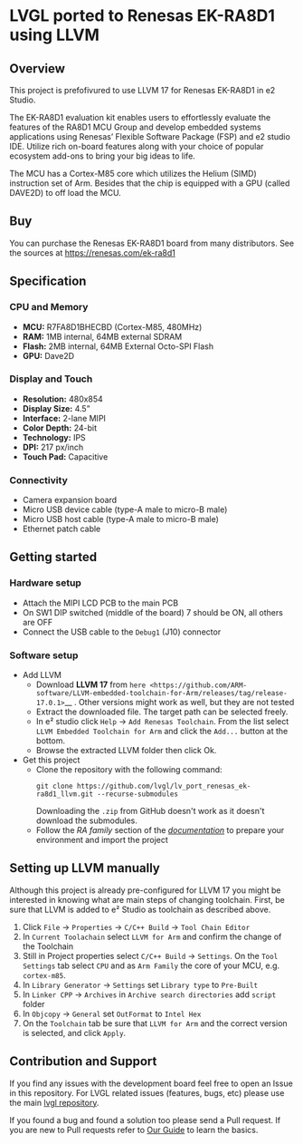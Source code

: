 # LVGL ported to Renesas EK-RA8D1 using LLVM

## Overview

This project is prefofivured to use LLVM 17 for Renesas EK-RA8D1 in e2 Studio.

The EK-RA8D1 evaluation kit enables users to effortlessly evaluate the features of the RA8D1 MCU Group and develop embedded systems applications using Renesas’ Flexible Software Package (FSP) and e2 studio IDE. Utilize rich on-board features along with your choice of popular ecosystem add-ons to bring your big ideas to life.

The MCU has a Cortex-M85 core which utilizes the Helium (SIMD) instruction set of Arm. Besides that the chip is equipped with a GPU (called DAVE2D) to off load the MCU. 

## Buy

You can purchase the Renesas EK-RA8D1 board from many distributors. See the sources at https://renesas.com/ek-ra8d1

## Specification

### CPU and Memory
- **MCU:** R7FA8D1BHECBD (Cortex-M85, 480MHz)
- **RAM:** 1MB internal, 64MB external SDRAM
- **Flash:** 2MB internal, 64MB External Octo-SPI Flash
- **GPU:** Dave2D

### Display and Touch
- **Resolution:** 480x854
- **Display Size:** 4.5”
- **Interface:** 2-lane MIPI
- **Color Depth:** 24-bit
- **Technology:** IPS
- **DPI:** 217 px/inch
- **Touch Pad:** Capacitive

### Connectivity
- Camera expansion board
- Micro USB device cable (type-A male to micro-B male)
- Micro USB host cable (type-A male to micro-B male)
- Ethernet patch cable

## Getting started

### Hardware setup
- Attach the MIPI LCD PCB to the main PCB
- On SW1 DIP switched (middle of the board) 7 should be ON, all others are OFF
- Connect the USB cable to the `Debug1` (J10) connector

### Software setup
- Add LLVM
    - Download **LLVM 17** from `here <https://github.com/ARM-software/LLVM-embedded-toolchain-for-Arm/releases/tag/release-17.0.1>`__ . Other versions might work as well, but they are not tested
    - Extract the downloaded file. The target path can be selected freely.
    - In e² studio click `Help` -> `Add Renesas Toolchain`. From the list select `LLVM Embedded Toolchain for Arm` and click the `Add...` button at the bottom.
    - Browse the extracted LLVM folder then click Ok.
- Get this project
    - Clone the repository with the following command:
        ```
        git clone https://github.com/lvgl/lv_port_renesas_ek-ra8d1_llvm.git --recurse-submodules
        ```
        Downloading the `.zip` from GitHub doesn't work as it doesn't download the submodules.
    - Follow the *RA family* section of the [*documentation*](https://docs.lvgl.io/master/integration/chip/renesas.html#get-started-with-the-renesas-ecosystem) to prepare your environment and import the project


## Setting up LLVM manually

Although this project is already pre-configured for LLVM 17 you might be interested in knowing what are main steps of changing toolchain. First, be sure that LLVM is added to e² Studio as toolchain as described above.

1. Click `File` -> `Properties` -> `C/C++ Build` -> `Tool Chain Editor`
2. In `Current Toolachain` select `LLVM for Arm` and confirm the change of the Toolchain
3. Still in Project properties select `C/C++ Build` -> `Settings`. On the `Tool Settings` tab select `CPU` and as `Arm Family` the core of your MCU, e.g. `cortex-m85`.
4. In `Library Generator` -> `Settings` set `Library type` to `Pre-Built`
5. In `Linker CPP` -> `Archives` in `Archive search directories` add `script` folder
6. In `Objcopy` -> `General` set `OutFormat` to `Intel Hex`
7. On the `Toolchain` tab be sure that `LLVM for Arm` and the correct version is selected, and click `Apply`.

## Contribution and Support

If you find any issues with the development board feel free to open an Issue in this repository. For LVGL related issues (features, bugs, etc) please use the main [lvgl repository](https://github.com/lvgl/lvgl). 

If you found a bug and found a solution too please send a Pull request. If you are new to Pull requests refer to [Our Guide](https://docs.lvgl.io/master/CONTRIBUTING.html#pull-request) to learn the basics.

